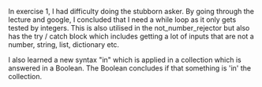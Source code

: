 In exercise 1, I had difficulty doing the stubborn asker. By going through the lecture and google, I concluded that I need a while loop as it only gets tested by integers. This is also utilised in the not_number_rejector but also has the try / catch block which includes getting a lot of inputs that are not a number, string, list, dictionary etc.

I also learned a new syntax "in" which is applied in a collection which is answered in a Boolean. The Boolean concludes if that something is 'in' the collection.
